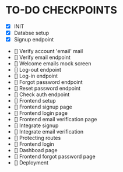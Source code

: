 # TO-DO CHECKPOINTS


- [x] INIT
- [x] Databse setup
- [x] Signup endpoint
- [] Verify account 'email' mail
- [] Verify email endpoint
- [] Welcome emails mock screen
- [] Log-out endpoint
- [] Log-in endpoint
- [] Forgot password endpoint
- [] Reset password endpoint
- [] Check auth endpoint
- [] Frontend setup
- [] Frontend signup page
- [] Frontend login page
- [] Frontend email verification page
- [] Integrate signup
- [] Integrate email verification
- [] Protecting routes
- [] Frontend login
- [] Dashboad page
- [] Frontend forgot password page
- [] Deployment